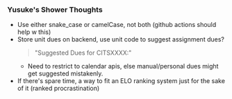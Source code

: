### Yusuke's Shower Thoughts
- Use either snake_case or camelCase, not both (github actions should help w this)
- Store unit dues on backend, use unit code to suggest assignment dues?
  > "Suggested Dues for CITSXXXX:"
  - Need to restrict to calendar apis, else manual/personal dues might get suggested mistakenly.
- If there's spare time, a way to fit an ELO ranking system just for the sake of it (ranked procrastination)
